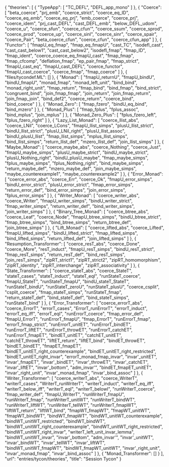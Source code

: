 {
    "theories": [
        {
            "TypeApp": [
                "TC_DEFL",
                "DEFL_app_mono"
            ]
        },
        {
            "Coerce": [
                "beta_coerce",
                "prj_emb",
                "coerce_strict",
                "coerce_eq_ID",
                "coerce_eq_emb",
                "coerce_eq_prj",
                "emb_coerce",
                "coerce_prj",
                "coerce_idem",
                "prj_cast_DEFL",
                "cast_DEFL_emb",
                "below_DEFL_udom",
                "coerce_u",
                "coerce_sfun",
                "coerce_cfun'",
                "coerce_ssum",
                "coerce_sprod",
                "coerce_prod",
                "coerce_up",
                "coerce_sinl",
                "coerce_sinr",
                "coerce_spair",
                "coerce_Pair",
                "beta_coerce_cfun",
                "coerce_cfun",
                "coerce_cfun_app"
            ]
        },
        {
            "Functor": [
                "fmapU_eq_fmap",
                "fmap_eq_fmapU",
                "cast_TC",
                "isodefl_cast",
                "cast_cast_below1",
                "cast_cast_below2",
                "isodefl_fmap",
                "fmap_ID",
                "fmap_ident",
                "coerce_coerce_eq_fmapU_cast",
                "fmap_fmap",
                "fmap_cfcomp",
                "deflation_fmap",
                "ep_pair_fmap",
                "fmap_strict",
                "fmapU_cast_eq",
                "fmapU_cast_DEFL",
                "coerce_functor",
                "fmapU_cast_coerce",
                "coerce_fmap",
                "fmap_coerce"
            ]
        },
        {
            "files/tycondef.ML": []
        },
        {
            "Monad": [
                "fmapU_returnU",
                "fmapU_bindU",
                "bindU_fmapU",
                "monad_fmap",
                "monad_left_unit",
                "bind_bind",
                "monad_right_unit",
                "fmap_return",
                "fmap_bind",
                "bind_fmap",
                "bind_strict",
                "congruent_bind",
                "join_fmap_fmap",
                "join_return",
                "join_fmap_return",
                "join_fmap_join",
                "bind_def2",
                "coerce_return",
                "coerce_bind",
                "bind_coerce"
            ]
        },
        {
            "Monad_Zero": [
                "fmap_fzero",
                "bindU_eq_bind",
                "bind_mzero"
            ]
        },
        {
            "Monad_Plus": [
                "fmap_fplus",
                "fplus_assoc",
                "bind_mplus",
                "join_mplus"
            ]
        },
        {
            "Monad_Zero_Plus": [
                "fplus_fzero_left",
                "fplus_fzero_right"
            ]
        },
        {
            "Lazy_List_Monad": [
                "coerce_llist_abs",
                "coerce_LNil",
                "coerce_LCons",
                "fmapU_llist_simps",
                "plusU_llist_strict",
                "bindU_llist_strict",
                "plusU_LNil_right",
                "plusU_llist_assoc",
                "bindU_plusU_llist",
                "fmap_llist_simps",
                "mplus_llist_simps",
                "bind_llist_simps",
                "return_llist_def",
                "mzero_llist_def",
                "join_llist_simps"
            ]
        },
        {
            "Maybe_Monad": [
                "coerce_maybe_abs",
                "coerce_Nothing",
                "coerce_Just",
                "fmapU_maybe_simps",
                "plusU_maybe_strict",
                "bindU_maybe_strict",
                "plusU_Nothing_right",
                "bindU_plusU_maybe",
                "fmap_maybe_simps",
                "fplus_maybe_simps",
                "fplus_Nothing_right",
                "bind_maybe_simps",
                "return_maybe_def",
                "mzero_maybe_def",
                "join_maybe_simps",
                "maybe_counterexample1",
                "maybe_counterexample2"
            ]
        },
        {
            "Error_Monad": [
                "coerce_error_abs",
                "coerce_Err",
                "coerce_Ok",
                "fmapU_error_simps",
                "bindU_error_strict",
                "plusU_error_strict",
                "fmap_error_simps",
                "return_error_def",
                "bind_error_simps",
                "join_error_simps",
                "fplus_error_simps"
            ]
        },
        {
            "Writer_Monad": [
                "coerce_writer_abs",
                "coerce_Writer",
                "fmapU_writer_simps",
                "bindU_writer_strict",
                "fmap_writer_simps",
                "return_writer_def",
                "bind_writer_simps",
                "join_writer_simps"
            ]
        },
        {
            "Binary_Tree_Monad": [
                "coerce_btree_abs",
                "coerce_Leaf",
                "coerce_Node",
                "fmapU_btree_simps",
                "bindU_btree_strict",
                "fmap_btree_simps",
                "bind_btree_simps",
                "return_btree_def",
                "join_btree_simps"
            ]
        },
        {
            "Lift_Monad": [
                "coerce_lifted_abs",
                "coerce_Lifted",
                "fmapU_lifted_simps",
                "bindU_lifted_strict",
                "fmap_lifted_simps",
                "bind_lifted_simps",
                "return_lifted_def",
                "join_lifted_simps"
            ]
        },
        {
            "Resumption_Transformer": [
                "coerce_resT_abs",
                "coerce_Done",
                "coerce_More",
                "resT_induct",
                "fmapU_resT_simps",
                "bindU_resT_strict",
                "fmap_resT_simps",
                "return_resT_def",
                "bind_resT_simps",
                "join_resT_simps",
                "zipRT_strict1",
                "zipRT_strict2",
                "zipRT_homomorphism",
                "zipRT_identity",
                "zipRT_interchange",
                "zipRT_associativity"
            ]
        },
        {
            "State_Transformer": [
                "coerce_stateT_abs",
                "coerce_StateT",
                "stateT_cases",
                "stateT_induct",
                "stateT_eqI",
                "runStateT_coerce",
                "fmapU_StateT",
                "runStateT_fmapU",
                "bindU_stateT_StateT",
                "runStateT_bindU",
                "runStateT_zeroU",
                "runStateT_plusU",
                "coerce_csplit",
                "csplit_coerce",
                "fmap_stateT_simps",
                "runStateT_fmap",
                "return_stateT_def",
                "bind_stateT_def",
                "bind_stateT_simps",
                "runStateT_bind"
            ]
        },
        {
            "Error_Transformer": [
                "coerce_errorT_abs",
                "coerce_ErrorT",
                "errorT_cases",
                "ErrorT_runErrorT",
                "errorT_induct",
                "errorT_eq_iff",
                "errorT_eqI",
                "runErrorT_coerce",
                "fmap_error_def",
                "fmapU_ErrorT",
                "runErrorT_fmapU",
                "fmap_ErrorT",
                "runErrorT_fmap",
                "errorT_fmap_strict",
                "runErrorT_unitET",
                "runErrorT_bindET",
                "runErrorT_liftET",
                "runErrorT_throwET",
                "runErrorT_catchET",
                "runErrorT_fmapET",
                "bindET_unitET",
                "catchET_unitET",
                "catchET_throwET",
                "liftET_return",
                "liftET_bind",
                "bindET_throwET",
                "bindET_bindET",
                "fmapET_fmapET",
                "bindET_unitET_right_counterexample",
                "bindET_unitET_right_restricted",
                "bindET_unitET_right_invar",
                "errorT_monad_fmap_invar",
                "invar'_unitET",
                "invar'_fmapET",
                "invar'_bindET",
                "invar'_throwET",
                "invar'_catchET",
                "invar'_liftET",
                "invar'_bottom",
                "adm_invar'",
                "bindET_fmapET_unitET",
                "invar'_right_unit",
                "invar'_monad_fmap",
                "invar'_bind_assoc"
            ]
        },
        {
            "Writer_Transformer": [
                "coerce_writerT_abs",
                "coerce_WriterT",
                "writerT_cases",
                "WriterT_runWriterT",
                "writerT_induct",
                "writerT_eq_iff",
                "writerT_below_iff",
                "writerT_eqI",
                "writerT_belowI",
                "runWriterT_coerce",
                "fmap_writer_def",
                "fmapU_WriterT",
                "runWriterT_fmapU",
                "runWriterT_fmap",
                "runWriterT_unitWT",
                "runWriterT_bindWT",
                "runWriterT_liftWT",
                "runWriterT_tellWT",
                "runWriterT_fmapWT",
                "liftWT_return",
                "liftWT_bind",
                "fmapWT_fmapWT",
                "fmapWT_unitWT",
                "fmapWT_bindWT",
                "bindWT_fmapWT",
                "bindWT_unitWT_counterexample",
                "bindWT_unitWT_restricted",
                "bindWT_bindWT",
                "bindWT_unitWT_right_counterexample",
                "bindWT_unitWT_right_restricted",
                "bindWT_unitWT_right_invar",
                "writerT_left_unit_invar_lemma",
                "bindWT_unitWT_invar",
                "invar'_bottom",
                "adm_invar'",
                "invar'_unitWT",
                "invar'_bindWT",
                "invar'_tellWT",
                "invar'_liftWT",
                "bindWT_unitWT_fmapWT",
                "bindWT_fmapWT_unitWT",
                "invar'_right_unit",
                "invar'_monad_fmap",
                "invar'_bind_assoc"
            ]
        },
        {
            "Monad_Transformer": []
        }
    ],
    "url": "entries/tycon/theories",
    "title": "Session Tycon"
}